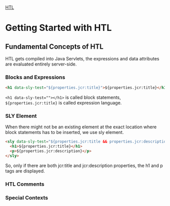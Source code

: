 [HTL](https://experienceleague.adobe.com/docs/experience-manager-htl/content/getting-started.html?lang=en)

# Getting Started with HTL

## Fundamental Concepts of HTL

HTL gets compiled into Java Servlets, the expressions and data attributes are evaluated entirely server-side.

### Blocks and Expressions

```html
<h1 data-sly-test="${properties.jcr:title}">${properties.jcr:title}</h1>
```

`<h1 data-sly-test=""></h1>` is called block statements, `${properties.jcr:title}` is called expression language.

### SLY Element

When there might not be an existing element at the exact location where block statements has to be inserted, we use sly element.

```html
<sly data-sly-test="${properties.jcr:title && properties.jcr:description}">
  <h1>${properties.jcr:title}</h1>
  <p>${properties.jcr:description}</p>
</sly>
```

So, only if there are both jcr:title and jcr:description properties, the h1 and p tags are displayed.

### HTL Comments

<!--/* An HTL Comment */-->

### Special Contexts
